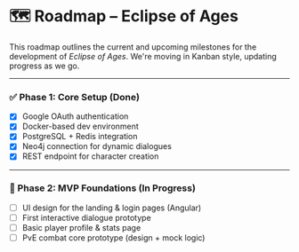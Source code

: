 # 🗺️ Roadmap – Eclipse of Ages

This roadmap outlines the current and upcoming milestones for the development of *Eclipse of Ages*. We're moving in Kanban style, updating progress as we go.

---

### ✅ Phase 1: Core Setup (Done)
- [x] Google OAuth authentication
- [x] Docker-based dev environment
- [x] PostgreSQL + Redis integration
- [x] Neo4j connection for dynamic dialogues
- [x] REST endpoint for character creation

---

### 🚧 Phase 2: MVP Foundations (In Progress)
- [ ] UI design for the landing & login pages (Angular)
- [ ] First interactive dialogue prototype
- [ ] Basic player profile & stats page
- [ ] PvE combat core prototype (design + mock logic)
